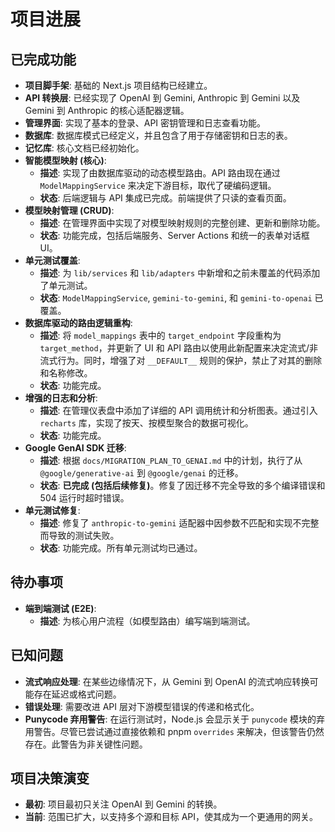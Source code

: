 # 项目进展

## 已完成功能

- **项目脚手架**: 基础的 Next.js 项目结构已经建立。
- **API 转换层**: 已经实现了 OpenAI 到 Gemini, Anthropic 到 Gemini 以及 Gemini 到 Anthropic 的核心适配器逻辑。
- **管理界面**: 实现了基本的登录、API 密钥管理和日志查看功能。
- **数据库**: 数据库模式已经定义，并且包含了用于存储密钥和日志的表。
- **记忆库**: 核心文档已经初始化。
- **智能模型映射 (核心)**:
  - **描述**: 实现了由数据库驱动的动态模型路由。API 路由现在通过 `ModelMappingService` 来决定下游目标，取代了硬编码逻辑。
  - **状态**: 后端逻辑与 API 集成已完成。前端提供了只读的查看页面。
- **模型映射管理 (CRUD)**:
  - **描述**: 在管理界面中实现了对模型映射规则的完整创建、更新和删除功能。
  - **状态**: 功能完成，包括后端服务、Server Actions 和统一的表单对话框 UI。
- **单元测试覆盖**:
  - **描述**: 为 `lib/services` 和 `lib/adapters` 中新增和之前未覆盖的代码添加了单元测试。
  - **状态**: `ModelMappingService`, `gemini-to-gemini`, 和 `gemini-to-openai` 已覆盖。
- **数据库驱动的路由逻辑重构**:
  - **描述**: 将 `model_mappings` 表中的 `target_endpoint` 字段重构为 `target_method`，并更新了 UI 和 API 路由以使用此新配置来决定流式/非流式行为。同时，增强了对 `__DEFAULT__` 规则的保护，禁止了对其的删除和名称修改。
  - **状态**: 功能完成。
- **增强的日志和分析**:
  - **描述**: 在管理仪表盘中添加了详细的 API 调用统计和分析图表。通过引入 `recharts` 库，实现了按天、按模型聚合的数据可视化。
  - **状态**: 功能完成。
- **Google GenAI SDK 迁移**:
  - **描述**: 根据 `docs/MIGRATION_PLAN_TO_GENAI.md` 中的计划，执行了从 `@google/generative-ai` 到 `@google/genai` 的迁移。
  - **状态**: **已完成 (包括后续修复)**。修复了因迁移不完全导致的多个编译错误和 504 运行时超时错误。
- **单元测试修复**:
  - **描述**: 修复了 `anthropic-to-gemini` 适配器中因参数不匹配和实现不完整而导致的测试失败。
  - **状态**: 功能完成。所有单元测试均已通过。

## 待办事项

- **端到端测试 (E2E)**:
  - **描述**: 为核心用户流程（如模型路由）编写端到端测试。

## 已知问题

- **流式响应处理**: 在某些边缘情况下，从 Gemini 到 OpenAI 的流式响应转换可能存在延迟或格式问题。
- **错误处理**: 需要改进 API 层对下游模型错误的传递和格式化。
- **Punycode 弃用警告**: 在运行测试时，Node.js 会显示关于 `punycode` 模块的弃用警告。尽管已尝试通过直接依赖和 pnpm `overrides` 来解决，但该警告仍然存在。此警告为非关键性问题。

## 项目决策演变

- **最初**: 项目最初只关注 OpenAI 到 Gemini 的转换。
- **当前**: 范围已扩大，以支持多个源和目标 API，使其成为一个更通用的网关。
